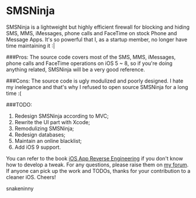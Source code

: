 # SMSNinja
SMSNinja is a lightweight but highly efficient firewall for blocking and hiding SMS, MMS, iMessages, phone calls and FaceTime on stock Phone and Message Apps. It's so powerful that I, as a startup member, no longer have time maintaining it :|

###Pros:
The source code covers most of the SMS, MMS, iMessages, phone calls and FaceTime operations on iOS 5 ~ 8, so if you're doing anything related, SMSNinja will be a very good reference.

###Cons:
The source code is ugly modulized and poorly designed. I hate my inelegance and that's why I refused to open source SMSNinja for a long time :(

###TODO:
1. Redesign SMSNinja according to MVC;
2. Rewrite the UI part with Xcode;
3. Remodulizing SMSNinja;
4. Redesign databases;
5. Maintain an online blacklist;
6. Add iOS 9 support.

You can refer to the book [iOS App Reverse Engineering](https://github.com/iosre/iOSAppReverseEngineering) if you don't know how to develop a tweak.
For any questions, please raise them on [my forum](http://iosre.com).
If anyone can pick up the work and TODOs, thanks for your contribution to a cleaner iOS. Cheers!

snakeninny
